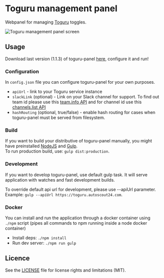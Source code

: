 # Toguru management panel
Webpanel for managing [Toguru](https://github.com/AutoScout24/toguru) toggles.

![Toguru management panel screen](http://i.piccy.info/i9/fd46649a24540d43e8e21ef2ff696767/1489583829/72496/1116036/Screen_Shot_2017_03_15_at_14_16_24.jpg)

## Usage
Download last version (1.1.3) of toguru-panel [here](https://github.com/AutoScout24/toguru-panel/releases/download/1.1.3/toguru-panel.zip), configure it and run!

### Configuration
In `config.json` file you can configure toguru-panel for your own purposes.
- `apiUrl` - link to your Toguru service instance
- `slackLink` (optional) - Link on your Slack channel for support. To find out team id please use this [team.info API](https://api.slack.com/methods/team.info) and for channel id use this [channels.list API](https://api.slack.com/methods/channels.list)
- `hashRouting` (optional, true/false) - enable hash routing for cases when toguru-panel must be served from filesystem.

### Build
If you want to build your distributive of toguru-panel manually, you might have preinstalled [NodeJS](https://nodejs.org/) and [Gulp](http://gulpjs.com/).  
To run production build, use: `gulp dist:production`.

### Development
If you want to develop toguru-panel, use default gulp task. It will serve application with watches and fast development builds.

To override default api url for development, please use --apiUrl parameter. Example: `gulp --apiUrl https://toguru.autoscout24.com`.

### Docker

You can install and run the application through a docker container using `./npm` script (pipes all commands to npm running inside a node docker container)

- Install deps: `./npm install`
- Run dev server: `./npm run gulp`

## Licence
See the [LICENSE](LICENSE.md) file for license rights and limitations (MIT).
